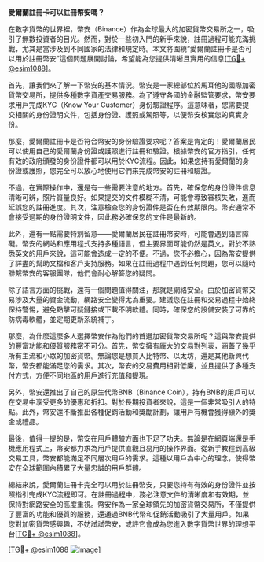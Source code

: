 **愛爾蘭註冊卡可以註冊幣安嗎？**

在數字貨幣的世界裡，幣安（Binance）作為全球最大的加密貨幣交易所之一，吸引了無數投資者的目光。然而，對於一些初入門的新手來說，註冊過程可能充滿挑戰，尤其是當涉及到不同國家的法律和規定時。本文將圍繞“愛爾蘭註冊卡是否可以用於註冊幣安”這個問題展開討論，希望能為您提供清晰且實用的信息[[TG💪+ @esim1088](https://t.me/s/esim1088)]。

首先，讓我們來了解一下幣安的基本情況。幣安是一家總部位於馬耳他的國際加密貨幣交易所，提供多種數字資產交易服務。為了遵守各國的金融監管要求，幣安要求用戶完成KYC（Know Your Customer）身份驗證程序。這意味著，您需要提交相關的身份證明文件，包括身份證、護照或駕照等，以便幣安核實您的真實身份。

那麼，愛爾蘭註冊卡是否符合幣安的身份驗證要求呢？答案是肯定的！愛爾蘭居民可以使用自己的愛爾蘭身份證或護照進行註冊和驗證。根據幣安的官方指引，任何有效的政府頒發的身份證件都可以用於KYC流程。因此，如果您持有愛爾蘭的身份證或護照，您完全可以放心地使用它們來完成幣安的註冊和驗證。

不過，在實際操作中，還是有一些需要注意的地方。首先，確保您的身份證件信息清晰可辨，照片質量良好。如果提交的文件模糊不清，可能會導致審核失敗，進而延誤您的註冊進度。其次，注意檢查您的身份證件是否在有效期限內。幣安通常不會接受過期的身份證明文件，因此務必確保您的文件是最新的。

此外，還有一點需要特別留意——愛爾蘭居民在註冊幣安時，可能會遇到語言障礙。幣安的網站和應用程式支持多種語言，但主要界面可能仍然是英文。對於不熟悉英文的用戶來說，這可能會造成一定的不便。不過，您不必擔心，因為幣安提供了詳盡的幫助文檔和客戶支持服務。如果在註冊過程中遇到任何問題，您可以隨時聯繫幣安的客服團隊，他們會耐心解答您的疑問。

除了語言方面的挑戰，還有一個問題值得關注，那就是網絡安全。由於加密貨幣交易涉及大量的資金流動，網路安全變得尤為重要。建議您在註冊和交易過程中始終保持警惕，避免點擊可疑鏈接或下載不明軟體。同時，確保您的設備安裝了可靠的防病毒軟體，並定期更新系統補丁。

那麼，為什麼這麼多人選擇幣安作為他們的首選加密貨幣交易所呢？這與幣安提供的豐富功能和優質服務密不可分。首先，幣安擁有龐大的交易對列表，涵蓋了幾乎所有主流和小眾的加密貨幣。無論您是想買入比特幣、以太坊，還是其他新興代幣，幣安都能滿足您的需求。其次，幣安的交易費用相對低廉，並且提供了多種支付方式，方便不同地區的用戶進行充值和提現。

另外，幣安還推出了自己的原生代幣BNB（Binance Coin），持有BNB的用戶可以在交易中享受更多的優惠和折扣。對於長期投資者來說，這是一個非常吸引人的特點。此外，幣安還不斷推出各種促銷活動和獎勵計劃，讓用戶有機會獲得額外的獎金或禮品。

最後，值得一提的是，幣安在用戶體驗方面也下足了功夫。無論是在網頁端還是手機應用程式上，幣安都力求為用戶提供直觀且易用的操作界面。從新手教程到高級交易工具，幣安都能滿足不同層次用戶的需求。這種以用戶為中心的理念，使得幣安在全球範圍內積累了大量忠誠的用戶群體。

總結來說，愛爾蘭註冊卡完全可以用於註冊幣安，只要您持有有效的身份證件並按照指引完成KYC流程即可。在註冊過程中，務必注意文件的清晰度和有效期，並保持對網路安全的高度重視。幣安作為一家全球領先的加密貨幣交易所，不僅提供了豐富的功能和優質的服務，還通過BNB代幣和促銷活動吸引了大量用戶。如果您對加密貨幣感興趣，不妨試試幣安，或許它會成為您進入數字貨幣世界的理想平台[[TG💪+ @esim1088](https://t.me/s/esim1088)]。

[[TG💪+ @esim1088](https://t.me/s/esim1088) ![Image](https://i.postimg.cc/4NQfJmqS/Snipaste-2025-05-13-00-14-12.png)]
